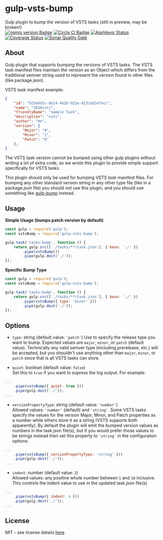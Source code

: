 # gulp-vsts-bump
Gulp plugin to bump the version of VSTS tasks  (still in preview, may be broken!)  
[![npmjs version Badge][npmjs-version-badge]][npmjs-pkg-url]
[![Circle CI Badge][circle-ci-badge]][circle-ci-url]
[![AppVeyor Status][appveyor-badge]][appveyor-url]
[![Coverage Status][coveralls-badge]][coveralls-url]
[![Sonar Quality Gate][sonar-quality-gate-badge]][sonar-url]  

## About
Gulp plugin that supports bumping the versions of VSTS tasks. The VSTS task manifest files maintain the version as an Object which differs from the traditional semver string used to represent the version found in other files (like package.json).

VSTS task manifest example:
```json
{
    "id": "923e6d5c-0b14-462b-922e-813cbd2ef4cc",
    "name": "2018vsts",
    "friendlyName": "Sample Task",
    "description": "vsts",
    "author": "me",
    "version": {
        "Major": "0",
        "Minor": "1",
        "Patch": "0"
    },
}
```

The VSTS task version cannot be bumped using other gulp plugins without writing a lot of extra code, so we wrote this plugin to provide simple support specifically for VSTS tasks.  

This plugin should only be used for bumping VSTS task manifest files. For bumping any other standard version string in any other type file (like in a package.json file) you should *not* use this plugin, and you should use something like [gulp-bump][gulp-bump-pkg-url] instead.

## Usage
**Simple Usage (bumps patch version by default)**
```js
const gulp = require('gulp');
const vstsBump = require('gulp-vsts-bump');

gulp.task('tasks:bump', function () {
    return gulp.src(['./tasks/**/task.json'], { base: './' })
        .pipe(vstsBump())
        .pipe(gulp.dest('./'));
});
```

**Specific Bump Type**
```js
const gulp = require('gulp');
const vstsBump = require('gulp-vsts-bump');

gulp.task('tasks:bump', function () {
    return gulp.src(['./tasks/**/task.json'], { base: './' })
        .pipe(vstsBump({ type: 'minor' }))
        .pipe(gulp.dest('./'));
});
```

## Options

- `type`: string (default value: `'patch'`)
Use to specify the release type you want to bump. Expected values are `major`, `minor`, or `patch` (default value). Technically any valid semver type (including prerelease, etc.) will be accepted, but you shouldn't use anything other than `major`, `minor`, or `patch` since that is all VSTS tasks can store.

- `quiet`: boolean (default value: `false`)  
Set this to `true` if you want to supress the log output. For example:

```js
...
    .pipe(vstsBump({ quiet: true }))   
    .pipe(gulp.dest('./'));
...

```

- `versionPropertyType`: string (default value: `'number'`)  
Allowed values: `'number'` (default) and `'string'`. Some VSTS tasks specify the values for the version Major, Minor, and Patch properties as a number while others store it as a string (VSTS supports both apparently). By default the plugin will emit the bumped version values as numbers in the task.json file(s), but if you would prefer those values to be strings instead then set this property to `'string'` in the configuration options: 

```js
...
    .pipe(vstsBump({ versionPropertyType: 'string' }))   
    .pipe(gulp.dest('./'));
...

```

- `indent`: number (default value: `2`)  
Allowed values: any positive whole number between `1` and `10` inclusive. This controls the indent value to use in the updated task.json file(s)

```js
...
    .pipe(vstsBump({ indent: 4 }))   
    .pipe(gulp.dest('./'));
...

```


## License
MIT - see license details [here][license-url] 

[npmjs-version-badge]: https://img.shields.io/npm/v/gulp-vsts-bump.svg
[npmjs-pkg-url]: https://www.npmjs.com/package/gulp-vsts-bump
[circle-ci-badge]: https://circleci.com/gh/swellaby/gulp-vsts-bump.svg?style=shield
[circle-ci-url]: https://circleci.com/gh/swellaby/gulp-vsts-bump
[appveyor-badge]: https://ci.appveyor.com/api/projects/status/8574rkisuw157e8h?svg=true
[appveyor-url]: https://ci.appveyor.com/project/swellaby/gulp-vsts-bump
[sonar-quality-gate-badge]: https://sonarcloud.io/api/project_badges/measure?project=swellaby%3Agulp-vsts-bump&metric=alert_status
[sonar-url]: https://sonarcloud.io/dashboard?id=swellaby%3Agulp-vsts-bump
[gulp-bump-pkg-url]: https://www.npmjs.com/package/gulp-bump
[coveralls-badge]: https://coveralls.io/repos/github/swellaby/gulp-vsts-bump/badge.svg?branch=master
[coveralls-url]: https://coveralls.io/github/swellaby/gulp-vsts-bump?branch=master
[license-url]: LICENSE
[vsts-task-manifest-url]: https://raw.githubusercontent.com/Microsoft/vsts-task-lib/master/tasks.schema.json
